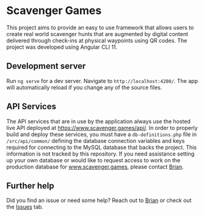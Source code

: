 # Scavenger Games

This project aims to provide an easy to use framework that allows users to create real world scavenger hunts that are augmented by digital content delivered through check-ins at physical waypoints using QR codes. The project was developed using Angular CLI 11.

## Development server

Run `ng serve` for a dev server. Navigate to `http://localhost:4200/`. The app will automatically reload if you change any of the source files.

## API Services

The API services that are in use by the application always use the hosted live API deployed at https://www.scavenger.games/api/. In order to properly build and deploy these services, you must have a `db-definitions.php` file in `/src/api/common/` defining the database connection variables and keys required for connecting to the MySQL database that backs the project. This information is not tracked by this repository. If you need assistance setting up your own database or would like to request access to work on the production database for www.scavenger.games, please contact [Brian](mailto:brian@brianmartinson.com).

## Further help

Did you find an issue or need some help? Reach out to [Brian](mailto:brian@brianmartinson.com) or check out the [Issues](https://github.com/bmartinson/scavenger/issues) tab.
